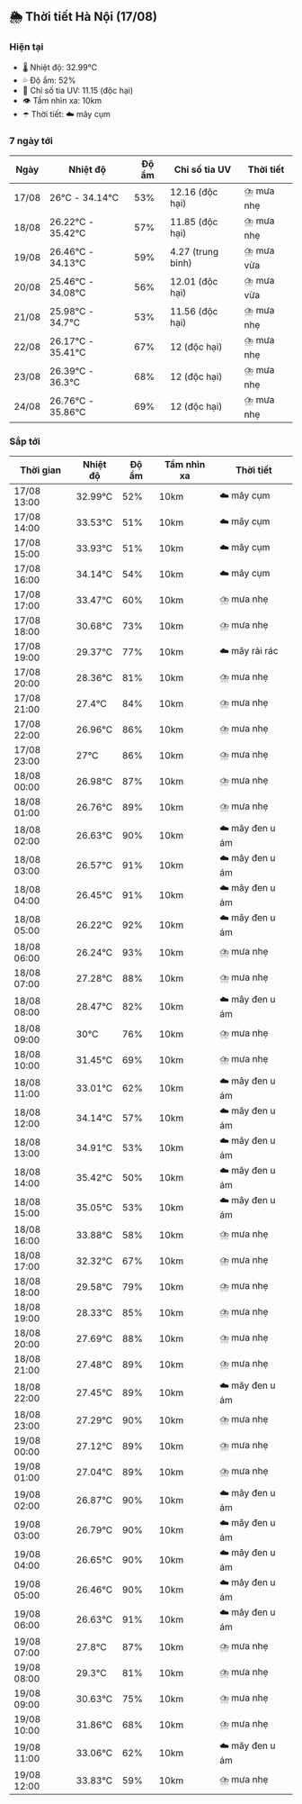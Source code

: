 ## 🌦️ Thời tiết Hà Nội (17/08)

### Hiện tại

- 🌡️ Nhiệt độ: 32.99℃
- 💦 Độ ẩm: 52%
- 🌟 Chỉ số tia UV: 11.15 (độc hại)
- 👁️ Tầm nhìn xa: 10km
- ☂️ Thời tiết: ☁️ mây cụm

### 7 ngày tới

| Ngày | Nhiệt độ | Độ ẩm | Chỉ số tia UV | Thời tiết |
| --- | --- | --- | --- | --- |
| 17/08 | 26℃ - 34.14℃ | 53% | 12.16 (độc hại) | ⛈️ mưa nhẹ |
| 18/08 | 26.22℃ - 35.42℃ | 57% | 11.85 (độc hại) | ⛈️ mưa nhẹ |
| 19/08 | 26.46℃ - 34.13℃ | 59% | 4.27 (trung bình) | ⛈️ mưa vừa |
| 20/08 | 25.46℃ - 34.08℃ | 56% | 12.01 (độc hại) | ⛈️ mưa vừa |
| 21/08 | 25.98℃ - 34.7℃ | 53% | 11.56 (độc hại) | ⛈️ mưa nhẹ |
| 22/08 | 26.17℃ - 35.41℃ | 67% | 12 (độc hại) | ⛈️ mưa nhẹ |
| 23/08 | 26.39℃ - 36.3℃ | 68% | 12 (độc hại) | ⛈️ mưa nhẹ |
| 24/08 | 26.76℃ - 35.86℃ | 69% | 12 (độc hại) | ⛈️ mưa nhẹ |

### Sắp tới

| Thời gian | Nhiệt độ | Độ ẩm | Tầm nhìn xa | Thời tiết |
| --- | --- | --- | --- | --- |
| 17/08 13:00 | 32.99℃ | 52% | 10km | ☁️ mây cụm |
| 17/08 14:00 | 33.53℃ | 51% | 10km | ☁️ mây cụm |
| 17/08 15:00 | 33.93℃ | 51% | 10km | ☁️ mây cụm |
| 17/08 16:00 | 34.14℃ | 54% | 10km | ☁️ mây cụm |
| 17/08 17:00 | 33.47℃ | 60% | 10km | ⛈️ mưa nhẹ |
| 17/08 18:00 | 30.68℃ | 73% | 10km | ⛈️ mưa nhẹ |
| 17/08 19:00 | 29.37℃ | 77% | 10km | ☁️ mây rải rác |
| 17/08 20:00 | 28.36℃ | 81% | 10km | ⛈️ mưa nhẹ |
| 17/08 21:00 | 27.4℃ | 84% | 10km | ⛈️ mưa nhẹ |
| 17/08 22:00 | 26.96℃ | 86% | 10km | ⛈️ mưa nhẹ |
| 17/08 23:00 | 27℃ | 86% | 10km | ⛈️ mưa nhẹ |
| 18/08 00:00 | 26.98℃ | 87% | 10km | ⛈️ mưa nhẹ |
| 18/08 01:00 | 26.76℃ | 89% | 10km | ⛈️ mưa nhẹ |
| 18/08 02:00 | 26.63℃ | 90% | 10km | ☁️ mây đen u ám |
| 18/08 03:00 | 26.57℃ | 91% | 10km | ☁️ mây đen u ám |
| 18/08 04:00 | 26.45℃ | 91% | 10km | ☁️ mây đen u ám |
| 18/08 05:00 | 26.22℃ | 92% | 10km | ☁️ mây đen u ám |
| 18/08 06:00 | 26.24℃ | 93% | 10km | ⛈️ mưa nhẹ |
| 18/08 07:00 | 27.28℃ | 88% | 10km | ⛈️ mưa nhẹ |
| 18/08 08:00 | 28.47℃ | 82% | 10km | ☁️ mây đen u ám |
| 18/08 09:00 | 30℃ | 76% | 10km | ⛈️ mưa nhẹ |
| 18/08 10:00 | 31.45℃ | 69% | 10km | ⛈️ mưa nhẹ |
| 18/08 11:00 | 33.01℃ | 62% | 10km | ☁️ mây đen u ám |
| 18/08 12:00 | 34.14℃ | 57% | 10km | ☁️ mây đen u ám |
| 18/08 13:00 | 34.91℃ | 53% | 10km | ☁️ mây đen u ám |
| 18/08 14:00 | 35.42℃ | 50% | 10km | ☁️ mây đen u ám |
| 18/08 15:00 | 35.05℃ | 53% | 10km | ☁️ mây đen u ám |
| 18/08 16:00 | 33.88℃ | 58% | 10km | ⛈️ mưa nhẹ |
| 18/08 17:00 | 32.32℃ | 67% | 10km | ⛈️ mưa nhẹ |
| 18/08 18:00 | 29.58℃ | 79% | 10km | ⛈️ mưa nhẹ |
| 18/08 19:00 | 28.33℃ | 85% | 10km | ⛈️ mưa nhẹ |
| 18/08 20:00 | 27.69℃ | 88% | 10km | ⛈️ mưa nhẹ |
| 18/08 21:00 | 27.48℃ | 89% | 10km | ⛈️ mưa nhẹ |
| 18/08 22:00 | 27.45℃ | 89% | 10km | ☁️ mây đen u ám |
| 18/08 23:00 | 27.29℃ | 90% | 10km | ⛈️ mưa nhẹ |
| 19/08 00:00 | 27.12℃ | 89% | 10km | ⛈️ mưa nhẹ |
| 19/08 01:00 | 27.04℃ | 89% | 10km | ⛈️ mưa nhẹ |
| 19/08 02:00 | 26.87℃ | 90% | 10km | ☁️ mây đen u ám |
| 19/08 03:00 | 26.79℃ | 90% | 10km | ☁️ mây đen u ám |
| 19/08 04:00 | 26.65℃ | 90% | 10km | ☁️ mây đen u ám |
| 19/08 05:00 | 26.46℃ | 90% | 10km | ☁️ mây đen u ám |
| 19/08 06:00 | 26.63℃ | 91% | 10km | ☁️ mây đen u ám |
| 19/08 07:00 | 27.8℃ | 87% | 10km | ⛈️ mưa nhẹ |
| 19/08 08:00 | 29.3℃ | 81% | 10km | ⛈️ mưa nhẹ |
| 19/08 09:00 | 30.63℃ | 75% | 10km | ⛈️ mưa nhẹ |
| 19/08 10:00 | 31.86℃ | 68% | 10km | ⛈️ mưa nhẹ |
| 19/08 11:00 | 33.06℃ | 62% | 10km | ☁️ mây đen u ám |
| 19/08 12:00 | 33.83℃ | 59% | 10km | ⛈️ mưa nhẹ |
